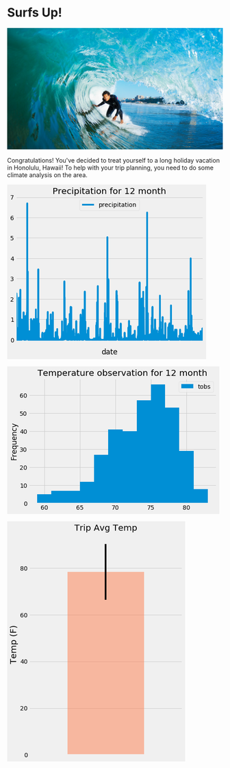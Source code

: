 # Surfs Up!

![surfs-up.jpeg](Images/surfs-up.png)

Congratulations! You've decided to treat yourself to a long holiday vacation in Honolulu, Hawaii! To help with your trip planning, you need to do some climate analysis on the area. 

![Precipitation_for_12_month.png](Images/Precipitation_for_12_month.png)

![Temperature_observation_for_12_month.png](Images/Temperature_observation_for_12_month.png)

![Trip_Avg_Temp.png](Images/Trip_Avg_Temp.png)


